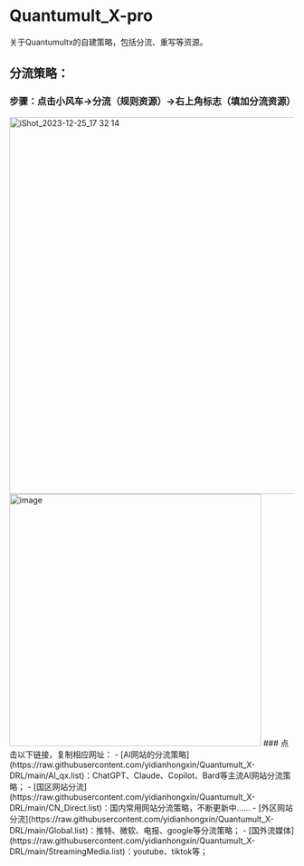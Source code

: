 # Quantumult_X-pro
关于Quantumultx的自建策略，包括分流、重写等资源。
## 分流策略：
### 步骤：点击小风车→分流（规则资源）→右上角标志（填加分流资源）
<img width="665" alt="iShot_2023-12-25_17 32 14" src="https://github.com/yidianhongxin/Quantumult_X-DRL/assets/11401362/f2161ba2-e632-4c91-88c7-c657dc7297ff">
<img width="445" alt="image" src="https://github.com/yidianhongxin/Quantumult_X-DRL/assets/11401362/1277b892-26fa-43f1-9b08-cd0f32c40949">
### 点击以下链接，复制相应网址：
- [AI网站的分流策略](https://raw.githubusercontent.com/yidianhongxin/Quantumult_X-DRL/main/AI_qx.list)：ChatGPT、Claude、Copilot、Bard等主流AI网站分流策略；
- [国区网站分流](https://raw.githubusercontent.com/yidianhongxin/Quantumult_X-DRL/main/CN_Direct.list)：国内常用网站分流策略，不断更新中……
- [外区网站分流](https://raw.githubusercontent.com/yidianhongxin/Quantumult_X-DRL/main/Global.list)：推特、微软、电报、google等分流策略；
- [国外流媒体](https://raw.githubusercontent.com/yidianhongxin/Quantumult_X-DRL/main/StreamingMedia.list)：youtube、tiktok等；
